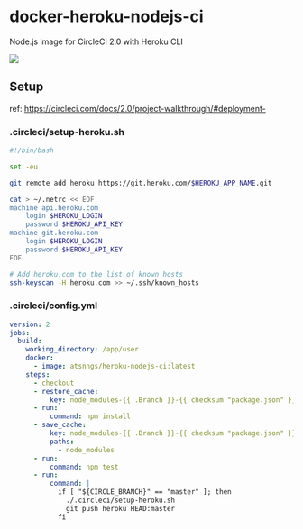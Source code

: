 docker-heroku-nodejs-ci
=======================

Node.js image for CircleCI 2.0 with Heroku CLI

[![](https://img.shields.io/docker/automated/atsnngs/heroku-nodejs-ci.svg)](https://hub.docker.com/r/atsnngs/heroku-nodejs-ci/)

Setup
-----

ref: https://circleci.com/docs/2.0/project-walkthrough/#deployment-

### .circleci/setup-heroku.sh

```sh
#!/bin/bash

set -eu

git remote add heroku https://git.heroku.com/$HEROKU_APP_NAME.git

cat > ~/.netrc << EOF
machine api.heroku.com
	login $HEROKU_LOGIN
	password $HEROKU_API_KEY
machine git.heroku.com
	login $HEROKU_LOGIN
	password $HEROKU_API_KEY
EOF

# Add heroku.com to the list of known hosts
ssh-keyscan -H heroku.com >> ~/.ssh/known_hosts
```

### .circleci/config.yml

```yaml
version: 2
jobs:
  build:
    working_directory: /app/user
    docker:
      - image: atsnngs/heroku-nodejs-ci:latest
    steps:
      - checkout
      - restore_cache:
          key: node_modules-{{ .Branch }}-{{ checksum "package.json" }}
      - run:
          command: npm install
      - save_cache:
          key: node_modules-{{ .Branch }}-{{ checksum "package.json" }}
          paths:
            - node_modules
      - run:
          command: npm test
      - run:
          command: |
            if [ "${CIRCLE_BRANCH}" == "master" ]; then
              ./.circleci/setup-heroku.sh
              git push heroku HEAD:master
            fi
```
